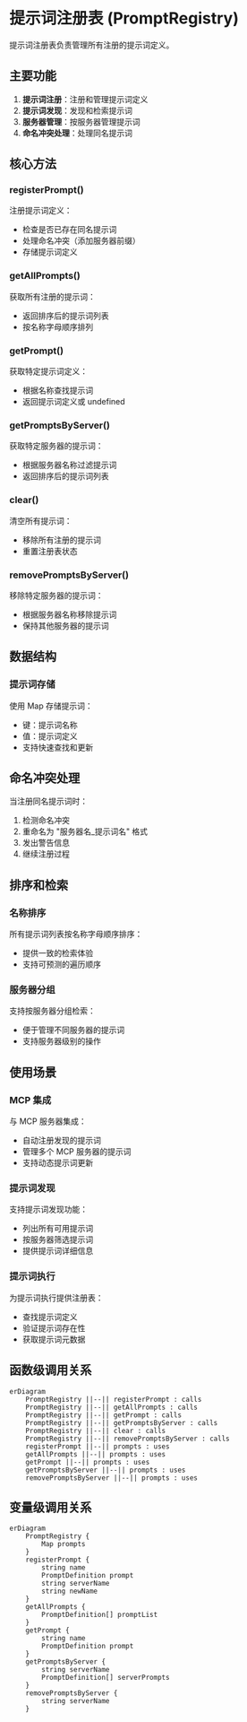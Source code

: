 # 提示词注册表 (PromptRegistry)

提示词注册表负责管理所有注册的提示词定义。

## 主要功能

1. **提示词注册**：注册和管理提示词定义
2. **提示词发现**：发现和检索提示词
3. **服务器管理**：按服务器管理提示词
4. **命名冲突处理**：处理同名提示词

## 核心方法

### registerPrompt()
注册提示词定义：
- 检查是否已存在同名提示词
- 处理命名冲突（添加服务器前缀）
- 存储提示词定义

### getAllPrompts()
获取所有注册的提示词：
- 返回排序后的提示词列表
- 按名称字母顺序排列

### getPrompt()
获取特定提示词定义：
- 根据名称查找提示词
- 返回提示词定义或 undefined

### getPromptsByServer()
获取特定服务器的提示词：
- 根据服务器名称过滤提示词
- 返回排序后的提示词列表

### clear()
清空所有提示词：
- 移除所有注册的提示词
- 重置注册表状态

### removePromptsByServer()
移除特定服务器的提示词：
- 根据服务器名称移除提示词
- 保持其他服务器的提示词

## 数据结构

### 提示词存储
使用 Map 存储提示词：
- 键：提示词名称
- 值：提示词定义
- 支持快速查找和更新

## 命名冲突处理

当注册同名提示词时：
1. 检测命名冲突
2. 重命名为 "服务器名_提示词名" 格式
3. 发出警告信息
4. 继续注册过程

## 排序和检索

### 名称排序
所有提示词列表按名称字母顺序排序：
- 提供一致的检索体验
- 支持可预测的遍历顺序

### 服务器分组
支持按服务器分组检索：
- 便于管理不同服务器的提示词
- 支持服务器级别的操作

## 使用场景

### MCP 集成
与 MCP 服务器集成：
- 自动注册发现的提示词
- 管理多个 MCP 服务器的提示词
- 支持动态提示词更新

### 提示词发现
支持提示词发现功能：
- 列出所有可用提示词
- 按服务器筛选提示词
- 提供提示词详细信息

### 提示词执行
为提示词执行提供注册表：
- 查找提示词定义
- 验证提示词存在性
- 获取提示词元数据

## 函数级调用关系

```mermaid
erDiagram
    PromptRegistry ||--|| registerPrompt : calls
    PromptRegistry ||--|| getAllPrompts : calls
    PromptRegistry ||--|| getPrompt : calls
    PromptRegistry ||--|| getPromptsByServer : calls
    PromptRegistry ||--|| clear : calls
    PromptRegistry ||--|| removePromptsByServer : calls
    registerPrompt ||--|| prompts : uses
    getAllPrompts ||--|| prompts : uses
    getPrompt ||--|| prompts : uses
    getPromptsByServer ||--|| prompts : uses
    removePromptsByServer ||--|| prompts : uses
```

## 变量级调用关系

```mermaid
erDiagram
    PromptRegistry {
        Map prompts
    }
    registerPrompt {
        string name
        PromptDefinition prompt
        string serverName
        string newName
    }
    getAllPrompts {
        PromptDefinition[] promptList
    }
    getPrompt {
        string name
        PromptDefinition prompt
    }
    getPromptsByServer {
        string serverName
        PromptDefinition[] serverPrompts
    }
    removePromptsByServer {
        string serverName
    }
```